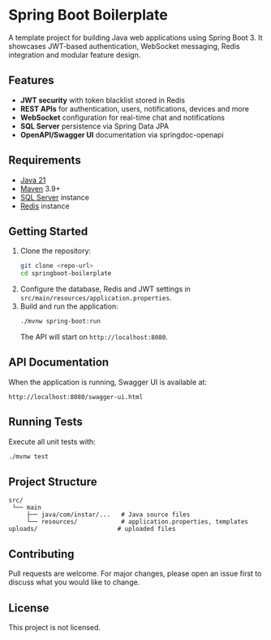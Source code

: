 # Spring Boot Boilerplate

A template project for building Java web applications using Spring Boot 3. It showcases JWT-based authentication, WebSocket messaging, Redis integration and modular feature design.

## Features
- **JWT security** with token blacklist stored in Redis
- **REST APIs** for authentication, users, notifications, devices and more
- **WebSocket** configuration for real-time chat and notifications
- **SQL Server** persistence via Spring Data JPA
- **OpenAPI/Swagger UI** documentation via springdoc-openapi

## Requirements
- [Java 21](https://adoptium.net/)
- [Maven](https://maven.apache.org/) 3.9+
- [SQL Server](https://www.microsoft.com/en-us/sql-server) instance
- [Redis](https://redis.io/) instance

## Getting Started
1. Clone the repository:
   ```bash
   git clone <repo-url>
   cd springboot-boilerplate
   ```
2. Configure the database, Redis and JWT settings in `src/main/resources/application.properties`.
3. Build and run the application:
   ```bash
   ./mvnw spring-boot:run
   ```
   The API will start on `http://localhost:8080`.

## API Documentation
When the application is running, Swagger UI is available at:
```
http://localhost:8080/swagger-ui.html
```

## Running Tests
Execute all unit tests with:
```bash
./mvnw test
```

## Project Structure
```
src/
 └── main
     ├── java/com/instar/...   # Java source files
     └── resources/            # application.properties, templates
uploads/                      # uploaded files
```

## Contributing
Pull requests are welcome. For major changes, please open an issue first to discuss what you would like to change.

## License
This project is not licensed.

